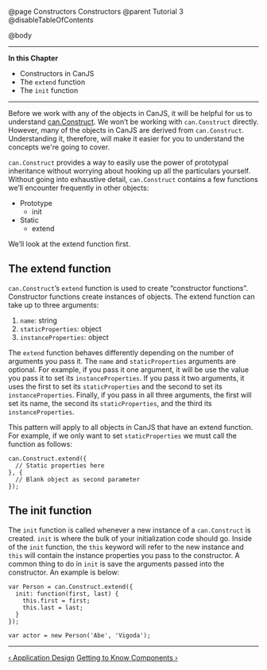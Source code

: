 @page Constructors Constructors
@parent Tutorial 3
@disableTableOfContents

@body

<div class="getting-started">

- - -
**In this Chapter**
 - Constructors in CanJS
  - The `extend` function
  - The `init` function
- - -

Before we work with any of the objects in CanJS, it will be helpful for us to
understand [can.Construct](../docs/can.Construct.html). We won’t be working
with `can.Construct` directly. However, many of the objects in CanJS are derived from
`can.Construct`. Understanding it, therefore, will make it easier for you to understand the
concepts we're going to cover.

`can.Construct` provides a way to easily use the power of prototypal
inheritance without worrying about hooking up all the particulars
yourself. Without going into exhaustive detail, `can.Construct` contains
a few functions we’ll encounter frequently in other objects:

- Prototype
  - init
- Static
  - extend

We’ll look at the extend function first.

## The extend function
`can.Construct`’s `extend` function is used to create
“constructor functions”. Constructor functions create instances of objects.
The extend function can take up to three arguments:

1. `name`: string
2. `staticProperties`: object
3. `instanceProperties`: object

The `extend` function behaves differently depending on the number of arguments you
pass it. The `name` and `staticProperties` arguments are optional. For example, if
you pass it one argument, it will be use the value you pass it to set its
`instanceProperties`. If you pass it two arguments, it uses the first to set its
`staticProperties` and the second to set its `instanceProperties`. Finally, if
you pass in all three arguments, the first will set its name, the second its
`staticProperties`, and the third its `instanceProperties`.

This pattern will apply to all objects in CanJS that have an extend function.
For example, if we only want to set `staticProperties` we must call the
function as follows:

```
can.Construct.extend({
  // Static properties here
}, {
  // Blank object as second parameter
});
```

## The init function
The `init` function is called whenever a new instance of a
`can.Construct` is created. `init` is where the bulk of your initialization code
should go. Inside of the `init` function, the `this` keyword will refer to the
new instance and `this` will contain the instance properties you pass to the
constructor. A common thing to do in `init` is save the arguments passed into
the constructor. An example is below:

```
var Person = can.Construct.extend({
  init: function(first, last) {
    this.first = first;
    this.last = last;
  }
});

var actor = new Person('Abe', 'Vigoda');
```

- - -

<span class="pull-left">[&lsaquo; Application Design](ApplicationDesign.html)</span>
<span class="pull-right">[Getting to Know Components &rsaquo;](Components.html)</span>

</div>

